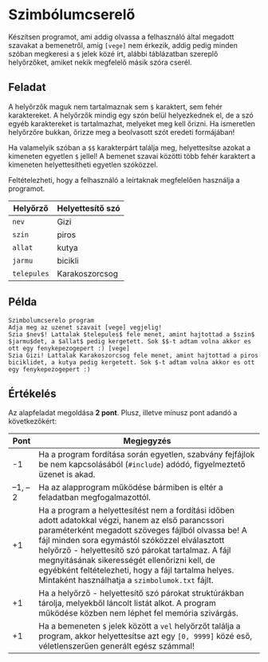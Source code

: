 # Szimbólumcserelő

Készítsen programot, ami addig olvassa a felhasználó által megadott szavakat a bemenetről, amíg `[vege]` nem érkezik, addig pedig minden szóban megkeresi a `$` jelek közé írt, alábbi táblázatban szereplő helyőrzőket, amiket nekik megfelelő másik szóra cserél.

## Feladat

A helyőrzők maguk nem tartalmaznak sem `$` karaktert, sem fehér karaktereket. A helyőrzők mindig egy szón belül helyezkednek el, de a szó egyéb karaktereket is tartalmazhat, melyeket meg kell őrizni. Ha ismeretlen helyőrzőre bukkan, őrizze meg a beolvasott szót eredeti formájában!

Ha valamelyik szóban a `$$` karakterpárt találja meg, helyettesítse azokat a kimeneten egyetlen `$` jellel! A bemenet szavai közötti több fehér karaktert a kimeneten helyettesítheti egyetlen szóközzel.

Feltételezheti, hogy a felhasználó a leírtaknak megfelelően használja a programot.

| Helyőrző    | Helyettesítő szó |
| ----------- | ---------------- |
| `nev`       | Gizi             |
| `szin`      | piros            |
| `allat`     | kutya            |
| `jarmu`     | bicikli          |
| `telepules` | Karakoszorcsog   |

## Példa

```
Szimbolumcserelo program
Adja meg az uzenet szavait [vege] vegjelig!
Szia $nev$! Lattalak $telepules$ fele menet, amint hajtottad a $szin$ $jarmu$det, a $allat$ pedig kergetett. Sok $$-t adtam volna akkor es ott egy fenykepezogepert :) [vege]
Szia Gizi! Lattalak Karakoszorcsog fele menet, amint hajtottad a piros biciklidet, a kutya pedig kergetett. Sok $-t adtam volna akkor es ott egy fenykepezogepert :)
```

## Értékelés

Az alapfeladat megoldása **2 pont**. Plusz, illetve mínusz pont adandó a következőkért:

| Pont   | Megjegyzés                                                                                                                                                                                                                                                                                                                                                                                                                   |
| ------ | ---------------------------------------------------------------------------------------------------------------------------------------------------------------------------------------------------------------------------------------------------------------------------------------------------------------------------------------------------------------------------------------------------------------------------- |
| -1     | Ha a program fordítása során egyetlen, szabvány fejfájlok be nem kapcsolásából (`#include`) adódó, figyelmeztető üzenet is akad.                                                                                                                                                                                                                                                                                             |
| –1, –2 | Ha az alapprogram működése bármiben is eltér a feladatban megfogalmazottól.                                                                                                                                                                                                                                                                                                                                                  |
| +1     | Ha a program a helyettesítést nem a fordítási időben adott adatokkal végzi, hanem az első parancssori paraméterként megadott szöveges fájlból olvassa be! A fájl minden sora egymástól szóközzel elválasztott helyőrző - helyettesítő szó párokat tartalmaz. A fájl megnyitásának sikerességét ellenőrizni kell, de egyébként feltételezheti, hogy a fájl tartalma helyes. Mintaként használhatja a `szimbolumok.txt` fájlt. |
| +1     | Ha a helyőrző - helyettesítő szó párokat struktúrákban tárolja, melyekből láncolt listát alkot. A program működése közben nem léphet fel memória szivárgás.                                                                                                                                                                                                                                                                  |
| +1     | Ha a bemeneten `$` jelek között a `vel` helyőrzőt találja a program, akkor helyettesítse azt egy `[0, 9999]` közé eső, véletlenszerűen generált egész számmal!                                                                                                                                                                                                                                                                 |
